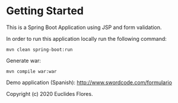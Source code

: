 # Getting Started

This is a Spring Boot Application using JSP and form validation.

In order to run this application locally run the following command:

<code>mvn clean spring-boot:run</code>

Generate war:

<code>mvn compile war:war</code>

Demo application (Spanish): http://www.swordcode.com/formulario

Copyright (c) 2020 Euclides Flores.
